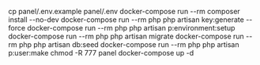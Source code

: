cp panel/.env.example panel/.env
docker-compose run --rm composer install --no-dev
docker-compose run --rm php php artisan key:generate --force
docker-compose run --rm php php artisan p:environment:setup
docker-compose run --rm php php artisan migrate
docker-compose run --rm php php artisan db:seed
docker-compose run --rm php php artisan p:user:make
chmod -R 777 panel
docker-compose up -d
